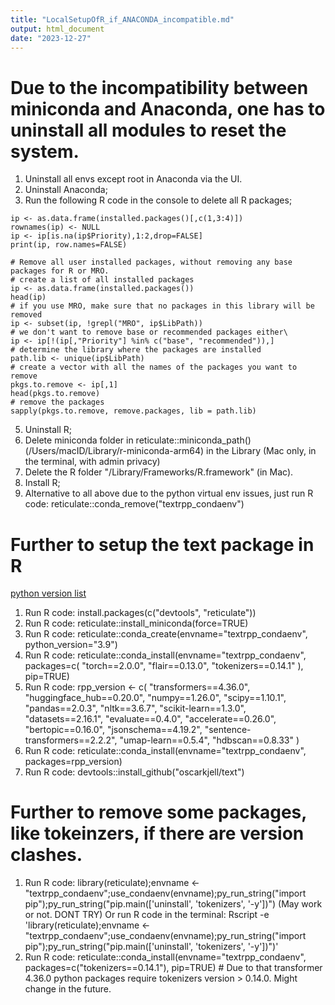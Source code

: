 ```yaml
---
title: "LocalSetupOfR_if_ANACONDA_incompatible.md"
output: html_document
date: "2023-12-27"
---
```


# Due to the incompatibility between miniconda and Anaconda, one has to uninstall all modules to reset the system.
1. Uninstall all envs except root in Anaconda via the UI.
2. Uninstall Anaconda;
3. Run the following R code in the console to delete all R packages;

```{r posting uninstallation code, eval = FALSE}
ip <- as.data.frame(installed.packages()[,c(1,3:4)])
rownames(ip) <- NULL
ip <- ip[is.na(ip$Priority),1:2,drop=FALSE]
print(ip, row.names=FALSE)

# Remove all user installed packages, without removing any base packages for R or MRO.
# create a list of all installed packages
ip <- as.data.frame(installed.packages())
head(ip)
# if you use MRO, make sure that no packages in this library will be removed
ip <- subset(ip, !grepl("MRO", ip$LibPath))
# we don't want to remove base or recommended packages either\
ip <- ip[!(ip[,"Priority"] %in% c("base", "recommended")),]
# determine the library where the packages are installed
path.lib <- unique(ip$LibPath)
# create a vector with all the names of the packages you want to remove
pkgs.to.remove <- ip[,1]
head(pkgs.to.remove)
# remove the packages
sapply(pkgs.to.remove, remove.packages, lib = path.lib)
```

5. Uninstall R;
6. Delete miniconda folder in reticulate::miniconda_path() (/Users/macID/Library/r-miniconda-arm64) in the Library (Mac only, in the terminal, with admin privacy)
7. Delete the R folder "/Library/Frameworks/R.framework" (in Mac).
8. Install R;
9. Alternative to all above due to the python virtual env issues, just run R code: reticulate::conda_remove("textrpp_condaenv")

# Further to setup the text package in R
[python version list](https://github.com/moomoofarm1/textPlot/blob/master/R/0_0_text_install.R)
1. Run R code: install.packages(c("devtools", "reticulate"))
2. Run R code: reticulate::install_miniconda(force=TRUE)
3. Run R code: reticulate::conda_create(envname="textrpp_condaenv", python_version="3.9") 
4. Run R code: reticulate::conda_install(envname="textrpp_condaenv", packages=c(
   "torch==2.0.0", "flair==0.13.0", "tokenizers==0.14.1"
   ), pip=TRUE)
6. Run R code:
   rpp_version <- c(
  "transformers==4.36.0",
  "huggingface_hub==0.20.0",
  "numpy==1.26.0",
  "scipy==1.10.1",
  "pandas==2.0.3",
  "nltk==3.6.7",
  "scikit-learn==1.3.0",
  "datasets==2.16.1",
  "evaluate==0.4.0",
  "accelerate==0.26.0",
  "bertopic==0.16.0",
  "jsonschema==4.19.2",
  "sentence-transformers==2.2.2",
  "umap-learn==0.5.4",
  "hdbscan==0.8.33"
  )
7. Run R code: reticulate::conda_install(envname="textrpp_condaenv", packages=rpp_version)
8. Run R code: devtools::install_github("oscarkjell/text")

# Further to remove some packages, like tokeinzers, if there are version clashes.
1. Run R code: library(reticulate);envname <- "textrpp_condaenv";use_condaenv(envname);py_run_string("import pip");py_run_string("pip.main(['uninstall', 'tokenizers', '-y'])")
(May work or not. DONT TRY) Or run R code in the terminal: Rscript -e 'library(reticulate);envname <- "textrpp_condaenv";use_condaenv(envname);py_run_string("import pip");py_run_string("pip.main(['uninstall', 'tokenizers', '-y'])")'
3. Run R code: reticulate::conda_install(envname="textrpp_condaenv", packages=c("tokenizers==0.14.1"), pip=TRUE)  # Due to that transformer 4.36.0 python packages require tokenizers version > 0.14.0. Might change in the future.
